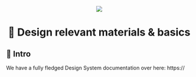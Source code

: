 <div align="center">
<a href="https://en.wikipedia.org/wiki/Acme_Corporation"><img src="https://i.imgur.com/C3riAXH.png" /></a>
  <h1>💅 Design relevant materials & basics</h1>
</div>

## 👋 Intro

We have a fully fledged Design System documentation over here:
https://


